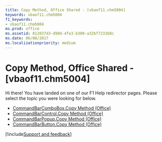 ```yaml
---
title: Copy Method, Office Shared - [vbaof11.chm5004]
keywords: vbaof11.chm5004
f1_keywords:
- vbaof11.chm5004
ms.prod: office
ms.assetid: 812037d3-d90d-4fe3-b300-a32bf7233b8c
ms.date: 06/08/2017
ms.localizationpriority: medium
---
```



# Copy Method, Office Shared - [vbaof11.chm5004]

Hi there! You have landed on one of our F1 Help redirector pages. Please select the topic you were looking for below.

- [CommandBarComboBox.Copy Method (Office)](https://msdn.microsoft.com/library/15eb757c-bb07-cd98-ff9e-1810db4f475c%28Office.15%29.aspx)
- [CommandBarControl.Copy Method (Office)](https://msdn.microsoft.com/library/4314de01-8a25-0ab4-582f-7a61f62f8a18%28Office.15%29.aspx)
- [CommandBarPopup.Copy Method (Office)](https://msdn.microsoft.com/library/d50fff50-00fd-e70f-d777-9bf1850cae37%28Office.15%29.aspx)
- [CommandBarButton.Copy Method (Office)](https://msdn.microsoft.com/library/a78a7922-aa51-7b9f-d7de-a227a6869140%28Office.15%29.aspx)

[!include[Support and feedback](~/includes/feedback-boilerplate.md)]